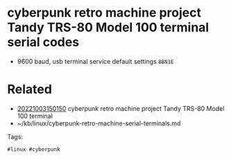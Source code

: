 # cyberpunk retro machine project Tandy TRS-80 Model 100 terminal serial codes
- 9600 baud, usb terminal service default settings
  ` 88N1E `

# Related

- [20221003150150](/zet/20221003150150/README.md) cyberpunk retro machine project Tandy TRS-80 Model 100 terminal
- ~/kb/linux/cyberpunk-retro-machine-serial-terminals.md

Tags:

    #linux #cyberpunk 
